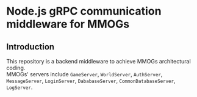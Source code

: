 # Node.js gRPC communication middleware for MMOGs
## Introduction
This repository is a backend middleware to achieve MMOGs architectural coding.  
MMOGs' servers include `GameServer`, `WorldServer`, `AuthServer`, `MessageServer`, `LoginServer`, `DababaseServer`, `CommonDatabaseServer`, `LogServer`.

